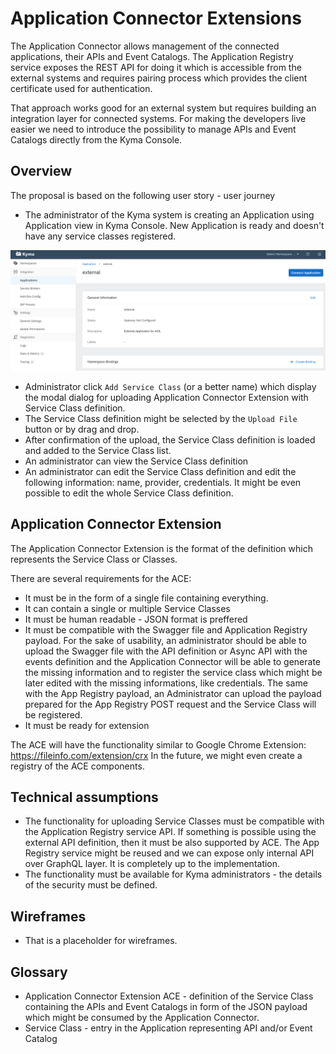# Application Connector Extensions

The Application Connector allows management of the connected applications, their APIs and Event Catalogs. The Application Registry service exposes the REST API for doing it which is accessible from the external systems and requires pairing process which provides the client certificate used for authentication.

That approach works good for an external system but requires building an integration layer for connected systems. For making the developers live easier we need to introduce the possibility to manage APIs and Event Catalogs directly from the Kyma Console.

## Overview

The proposal is based on the following user story - user journey

- The administrator of the Kyma system is creating an Application using Application view in Kyma Console. New Application is ready and doesn't have any service classes registered.

![Application View](assets/application-view.png)

- Administrator click `Add Service Class` (or a better name) which display the modal dialog for uploading Application Connector Extension with Service Class definition.
- The Service Class definition might be selected by the `Upload File` button or by drag and drop.
- After confirmation of the upload, the Service Class definition is loaded and added to the Service Class list.
- An administrator can view the Service Class definition
- An administrator can edit the Service Class definition and edit the following information: name, provider, credentials. It might be even possible to edit the whole Service Class definition.

## Application Connector Extension

The Application Connector Extension is the format of the definition which represents the Service Class or Classes.

There are several requirements for the ACE:

- It must be in the form of a single file containing everything.
- It can contain a single or multiple Service Classes
- It must be human readable - JSON format is preffered
- It must be compatible with the Swagger file and Application Registry payload. For the sake of usability, an administrator should be able to upload the Swagger file with the API definition or Async API with the events definition and the Application Connector will be able to generate the missing information and to register the service class which might be later edited with the missing informations, like credentials. The same with the App Registry payload, an Administrator can upload the payload prepared for the App Registry POST request and the Service Class will be registered.
- It must be ready for extension


The ACE will have the functionality similar to Google Chrome Extension: https://fileinfo.com/extension/crx
In the future, we might even create a registry of the ACE components.

## Technical assumptions

- The functionality for uploading Service Classes must be compatible with the Application Registry service API. If something is possible using the external API definition, then it must be also supported by ACE. The App Registry service might be reused and we can expose only internal API over GraphQL layer. It is completely up to the implementation.
- The functionality must be available for Kyma administrators - the details of the security must be defined. 

## Wireframes

- That is a placeholder for wireframes.

## Glossary

- Application Connector Extension ACE - definition of the Service Class containing the APIs and Event Catalogs in form of the JSON payload which might be consumed by the Application Connector.
- Service Class - entry in the Application representing API and/or Event Catalog


